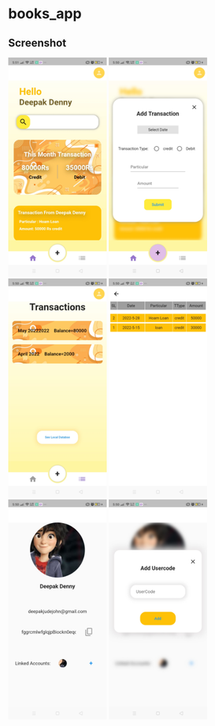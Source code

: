 # books_app

<h2>Screenshot</h2>

<p float ="left">
<img src="https://github.com/Macluster/Cashbook/blob/main/1.jpg" width="200">
<img src="https://github.com/Macluster/Cashbook/blob/main/2.jpg" width="200">

<img src="https://github.com/Macluster/Cashbook/blob/main/3.jpg" width="200">
<img src="https://github.com/Macluster/Cashbook/blob/main/4.jpg" width="200">
<img src="https://github.com/Macluster/Cashbook/blob/main/5.jpg" width="200">
<img src="https://github.com/Macluster/Cashbook/blob/main/6.jpg" width="200">
<p/>
